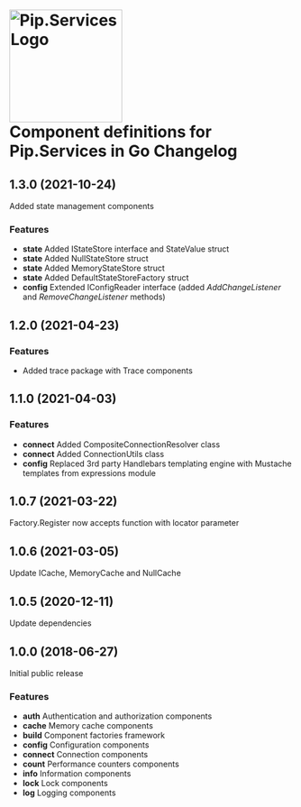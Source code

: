 # <img src="https://uploads-ssl.webflow.com/5ea5d3315186cf5ec60c3ee4/5edf1c94ce4c859f2b188094_logo.svg" alt="Pip.Services Logo" width="200"> <br/> Component definitions for Pip.Services in Go Changelog


## <a name="1.3.0"></a> 1.3.0 (2021-10-24) 
Added state management components
### Features
* **state** Added IStateStore interface and StateValue struct
* **state** Added NullStateStore struct
* **state** Added MemoryStateStore struct
* **state** Added DefaultStateStoreFactory struct
* **config** Extended IConfigReader interface (added *AddChangeListener* and *RemoveChangeListener* methods)

## <a name="1.2.0"></a> 1.2.0 (2021-04-23) 

### Features
* Added trace package with Trace components

## <a name="1.1.0"></a> 1.1.0 (2021-04-03) 

### Features
* **connect** Added CompositeConnectionResolver class
* **connect** Added ConnectionUtils class
* **config** Replaced 3rd party Handlebars templating engine with Mustache templates from expressions module

## <a name="1.0.7"></a> 1.0.7 (2021-03-22)

Factory.Register now accepts function with locator parameter

## <a name="1.0.6"></a> 1.0.6 (2021-03-05)

Update ICache, MemoryCache and NullCache

## <a name="1.0.5"></a> 1.0.5 (2020-12-11)

Update dependencies

## <a name="1.0.0"></a> 1.0.0 (2018-06-27)

Initial public release

### Features
* **auth** Authentication and authorization components
* **cache** Memory cache components
* **build** Component factories framework
* **config** Configuration components
* **connect** Connection components
* **count** Performance counters components
* **info** Information components
* **lock** Lock components
* **log** Logging components